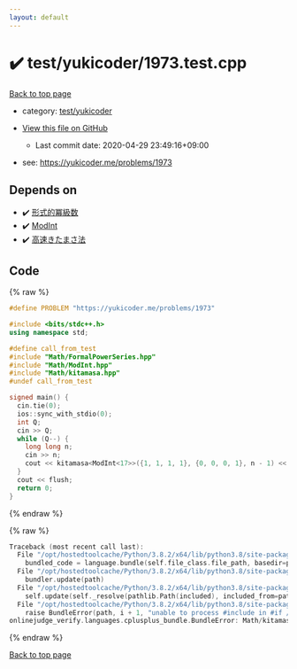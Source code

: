 ```yaml
---
layout: default
---
```


<!-- mathjax config similar to math.stackexchange -->
<script type="text/javascript" async
  src="https://cdnjs.cloudflare.com/ajax/libs/mathjax/2.7.5/MathJax.js?config=TeX-MML-AM_CHTML">
</script>
<script type="text/x-mathjax-config">
  MathJax.Hub.Config({
    TeX: { equationNumbers: { autoNumber: "AMS" }},
    tex2jax: {
      inlineMath: [ ['$','$'] ],
      processEscapes: true
    },
    "HTML-CSS": { matchFontHeight: false },
    displayAlign: "left",
    displayIndent: "2em"
  });
</script>

<script type="text/javascript" src="https://cdnjs.cloudflare.com/ajax/libs/jquery/3.4.1/jquery.min.js"></script>
<script src="https://cdn.jsdelivr.net/npm/jquery-balloon-js@1.1.2/jquery.balloon.min.js" integrity="sha256-ZEYs9VrgAeNuPvs15E39OsyOJaIkXEEt10fzxJ20+2I=" crossorigin="anonymous"></script>
<script type="text/javascript" src="../../../assets/js/copy-button.js"></script>
<link rel="stylesheet" href="../../../assets/css/copy-button.css" />


# :heavy_check_mark: test/yukicoder/1973.test.cpp

<a href="../../../index.html">Back to top page</a>

* category: <a href="../../../index.html#de60e5ba474ac43bf7562c10f5977e2d">test/yukicoder</a>
* <a href="{{ site.github.repository_url }}/blob/master/test/yukicoder/1973.test.cpp">View this file on GitHub</a>
    - Last commit date: 2020-04-29 23:49:16+09:00


* see: <a href="https://yukicoder.me/problems/1973">https://yukicoder.me/problems/1973</a>


## Depends on

* :heavy_check_mark: <a href="../../../library/Math/FormalPowerSeries.hpp.html">形式的冪級数</a>
* :heavy_check_mark: <a href="../../../library/Math/ModInt.hpp.html">ModInt</a>
* :heavy_check_mark: <a href="../../../library/Math/kitamasa.hpp.html">高速きたまさ法</a>


## Code

<a id="unbundled"></a>
{% raw %}
```cpp
#define PROBLEM "https://yukicoder.me/problems/1973"

#include <bits/stdc++.h>
using namespace std;

#define call_from_test
#include "Math/FormalPowerSeries.hpp"
#include "Math/ModInt.hpp"
#include "Math/kitamasa.hpp"
#undef call_from_test

signed main() {
  cin.tie(0);
  ios::sync_with_stdio(0);
  int Q;
  cin >> Q;
  while (Q--) {
    long long n;
    cin >> n;
    cout << kitamasa<ModInt<17>>({1, 1, 1, 1}, {0, 0, 0, 1}, n - 1) << "\n";
  }
  cout << flush;
  return 0;
}
```
{% endraw %}

<a id="bundled"></a>
{% raw %}
```cpp
Traceback (most recent call last):
  File "/opt/hostedtoolcache/Python/3.8.2/x64/lib/python3.8/site-packages/onlinejudge_verify/docs.py", line 340, in write_contents
    bundled_code = language.bundle(self.file_class.file_path, basedir=pathlib.Path.cwd())
  File "/opt/hostedtoolcache/Python/3.8.2/x64/lib/python3.8/site-packages/onlinejudge_verify/languages/cplusplus.py", line 170, in bundle
    bundler.update(path)
  File "/opt/hostedtoolcache/Python/3.8.2/x64/lib/python3.8/site-packages/onlinejudge_verify/languages/cplusplus_bundle.py", line 282, in update
    self.update(self._resolve(pathlib.Path(included), included_from=path))
  File "/opt/hostedtoolcache/Python/3.8.2/x64/lib/python3.8/site-packages/onlinejudge_verify/languages/cplusplus_bundle.py", line 281, in update
    raise BundleError(path, i + 1, "unable to process #include in #if / #ifdef / #ifndef other than include guards")
onlinejudge_verify.languages.cplusplus_bundle.BundleError: Math/kitamasa.hpp: line 12: unable to process #include in #if / #ifdef / #ifndef other than include guards

```
{% endraw %}

<a href="../../../index.html">Back to top page</a>

